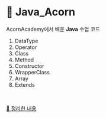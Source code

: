 # 📖 Java_Acorn
AcornAcademy에서 배운 **Java** 수업 코드

1. DataType
2. Operator
3. Class
4. Method
5. Constructor
6. WrapperClass
7. Array
8. Extends
<br>

[📕 정리한 내용](https://velog.io/@1000oki/series/Java)
